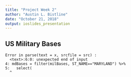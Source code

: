 ```yaml
---
title: "Project Week 2"
author: "Austin L. Bistline"
date: "October 21, 2018"
output: ioslides_presentation
---
```


## US Military Bases



```
Error in parse(text = x, srcfile = src) : 
  <text>:6:0: unexpected end of input
4: mdBases = filter(milBases, ST_NAME=="MARYLAND") %>%
5:   select(
  ^
```
